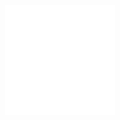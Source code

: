 <embed src="@/docs/options/plots/common/overview.en.md"></embed>
<embed src="@/docs/options/plots/special/radar.en.md"></embed>
